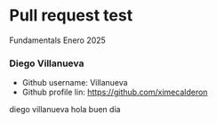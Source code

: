# Pull request test

Fundamentals Enero 2025

### Diego Villanueva
- Github username: Villanueva
- Github profile lin: https://github.com/ximecalderon

diego villanueva 
hola buen dia